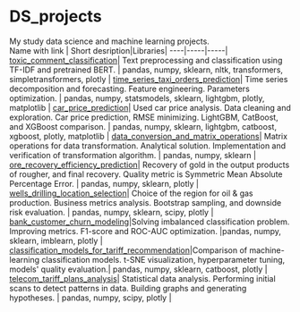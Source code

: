 # DS_projects
My study data science and machine learning projects.   
Name with link | Short desription|Libraries|
----|-----|-----|
[toxic_comment_classification](https://github.com/AlexeyEvzrezov/DS_projects/tree/master/toxic_comment_classification)| Text preprocessing and classification using TF-IDF and pretrained BERT. | pandas, numpy, sklearn, nltk, transformers, simpletransformers, plotly |
[time_series_taxi_orders_prediction](https://github.com/AlexeyEvzrezov/DS_projects/tree/master/time_series_taxi_orders_prediction)| Time series decomposition and forecasting. Feature engineering. Parameters optimization. | pandas, numpy, statsmodels, sklearn, lightgbm, plotly, matplotlib |
[car_price_prediction](https://github.com/AlexeyEvzrezov/DS_projects/tree/master/car_price_prediction)| Used car price analysis. Data cleaning and exploration. Car price prediction, RMSE minimizing. LightGBM, CatBoost, and XGBoost comparison. | pandas, numpy, sklearn, lightgbm, catboost, xgboost, plotly, matplotlib |
[data_conversion_and_matrix_operations](https://github.com/AlexeyEvzrezov/DS_projects/tree/master/data_conversion_and_matrix_operations)| Matrix operations for data transformation. Analytical solution. Implementation and verification of transformation algorithm. | pandas, numpy, sklearn |
[ore_recovery_efficiency_prediction](https://github.com/AlexeyEvzrezov/DS_projects/tree/master/ore_recovery_efficiency_prediction)| Recovery of gold in the output products of rougher, and final recovery. Quality metric is Symmetric Mean Absolute Percentage Error. | pandas, numpy, sklearn, plotly | 
[wells_drilling_location_selection](https://github.com/AlexeyEvzrezov/DS_projects/tree/master/wells_drilling_location_selection)| Choice of the region for oil & gas production. Business metrics analysis. Bootstrap sampling, and downside risk evaluation. | pandas, numpy, sklearn, scipy, plotly | 
[bank_customer_churn_modeling](https://github.com/AlexeyEvzrezov/DS_projects/tree/master/bank_customer_churn_modeling)|Solving imbalanced classification problem. Improving metrics. F1-score and ROC-AUC optimization. |pandas, numpy, sklearn, imblearn, plotly |  
[classification_models_for_tariff_recommendation](https://github.com/AlexeyEvzrezov/DS_projects/tree/master/classification_models_for_tariff_recommendation)|Comparison of machine-learning classification models. t-SNE visualization, hyperparameter tuning, models' quality evaluation.| pandas, numpy, sklearn, catboost, plotly |   
[telecom_tariff_plans_analysis](https://github.com/AlexeyEvzrezov/DS_projects/tree/master/telecom_tariff_plans_analysis)| Statistical data analysis. Performing initial scans to detect patterns in data. Building graphs and generating hypotheses. | pandas, numpy, scipy, plotly |

